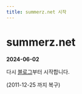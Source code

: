 ```yaml
---
title: summerz.net 시작
---
```


# summerz.net

**2024-06-02**

다시 [블로그](/blog)부터 시작합니다.

(2011-12-25 까지 복구)